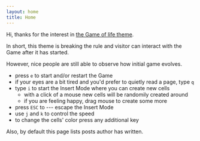 ```yaml
---
layout: home
title: Home
---
```


Hi, thanks for the interest in [the Game of life theme](https://github.com/mimimalizam/game-of-life).

In short, this theme is breaking the rule
and visitor can interact with the Game after it has started.

However, nice people are still able to observe how initial
game evolves.

- press `e` to start and/or restart the Game
- if your eyes are a bit tired and you'd prefer to quietly read a page, type `q`
- type `i` to start the Insert Mode where you can create new cells
  - with a click of a mouse new cells will be randomily created around
  - if you are feeling happy, drag mouse to create some more
- press `ESC` to --- escape the Insert Mode
- use `j` and `k` to control the speed
- to change the cells' color press any additional key

Also, by default this page lists posts author has written.
